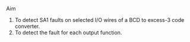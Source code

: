 Aim

1. To detect SA1 faults on selected I/O wires of a BCD to excess-3 code converter.
2. To detect the fault for each output function.

